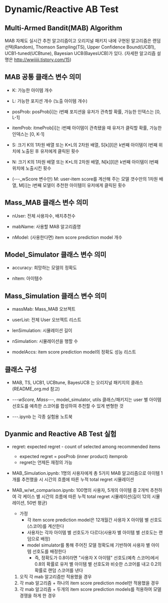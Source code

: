 # Dynamic/Reactive AB Test 


## Multi-Armed Bandit(MAB) Algorithm

MAB 자체도 실시간 추천 알고리즘이고 오리지널 패키지 내에 구현된 알고리즘은 랜덤선택(Random), Thomson Sampling(TS), Upper Confidence Bound(UCB1), UCB1-tuned(UCBtune), Bayesian UCB(BayesUCB)가 있다. (자세한 알고리즘 설명은 http://wwiiiii.tistory.com/15)


## MAB 공통 클래스 변수 의미

* K: 가능한 아이템 개수

* L: 가능한 포지션 개수 (노출 아이템 개수)

* posProb: posProb[i]는 i번째 포지션을 유저가 관측할 확률, 가능한 인덱스는 [0, L-1]

* itemProb: itmeProb[i]는 i번째 아이템이 관측됐을 때 유저가 클릭할 확률, 가능한 인덱스는 [0, K-1]

* S: 크기 K의 1차원 배열 또는 K*L의 2차원 배열, S[k][l]은 k번째 아이템이 l번째 위치에 노출된 후 유저에게 클릭된 횟수

* N: 크기 K의 1차원 배열 또는 K*L의 2차원 배열, N[k][l]은 k번째 아이템이 l번째 위치에 노출시킨 횟수

* (---_wScore 변수만) M: user-item score를 계산해 주는 모델 갯수만의 1차원 배열, M[i]는 i번째 모델이 추천한 아이템이 유저에게 클릭된 횟수 



## Mass_MAB 클래스 변수 의미

* nUser: 전체 사용자수, 배치추천수

* mabName: 사용할 MAB 알고리즘명

* nModel: (사용한다면) item score prediction model 개수


## Model_Simulator 클래스 변수 의미

* accuracy: 희망하는 모델의 정확도

* nItem: 아이템수 



## Mass_Simulation 클래스 변수 의미

* massMab: Mass_MAB 오브젝트

* userList: 전체 User 오브젝트 리스트

* lenSimulation: 시뮬레이션 길이

* nSimulation: 시뮬레이션을 행할 수

* modelAccs: item score prediction model의 정확도 성능 리스트


## 클래스 구성

* MAB, TS, UCB1, UCBtune, BayesUCB 는 오리지널 패키지의 클래스 (README_org.md 참고)

* ---_wScore, Mass_---, model_simulator, utils 클래스/패키지는 user 별 아이템 선호도를 예측한 스코어를 합성하여 추천할 수 있게 변형한 것

* ---.ipynb 는 각종 실험용 노트북



## Dyanmic and Reactive AB Test 실험

* regret: expected regret - count of selected among recommended items

    - expected regret = posProb (inner product) itemprob
    - regret는 언제든 재정의 가능

* MAB_Simulation.ipynb: 1명의 사용자에게 총 5가지 MAB 알고리즘으로 아이템 1개를 추천했을 시 시간의 흐름에 따른 누적 total regret 시뮬레이션

* MAB_w/wt_comparison.ipynb: 100명의 사용자, 5개의 아이템 중 2개씩 추천하여 각 케이스 별 시간의 흐름에 따른 누적 total regret 시뮬레이션(길이 12의 시뮬레이션, 50번 평균)

    - 가정
        - 각 item score prediction model은 12개월간 사용자 X 아이템 별 선호도(스코어)를 계산한다
        - 사용자는 각자 아이템 별 선호도가 다르다(사용자 별 아이템 별 선호도는 랜덤으로 배정)
        - model simulator를 통해 주어진 모델 정확도에 기반하여 사용자 별 아이템 선호도를 배정한다
            - 즉, 정확도가 0.8이라면 "사용자 X 아이템" 선호도(예측 스코어)에서 0.8의 확률로 유저 별 아이템 별 선호도와 비슷한 스코어를 내고 0.2의 확률로 랜덤 스코어를 낸다 

    1. 오직 각 mab 알고리즘만 적용했을 경우
    2. 각 mab 알고리즘 + 하나의 item score prediction model만 적용했을 경우
    3. 각 mab 알고리즘 + 두개의 item score prediction models를 적용하여 모델 경쟁을 하게 한 경우

